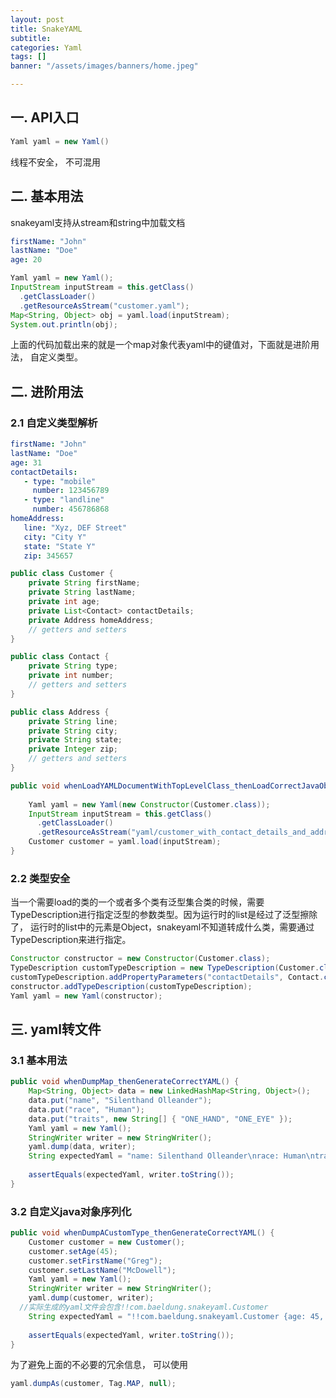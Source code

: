 ```yaml
---
layout: post
title: SnakeYAML
subtitle:
categories: Yaml
tags: []
banner: "/assets/images/banners/home.jpeg"

---
```


## 一. API入口

```java
Yaml yaml = new Yaml()
```

线程不安全， 不可混用



## 二. 基本用法

snakeyaml支持从stream和string中加载文档

```yaml
firstName: "John"
lastName: "Doe"
age: 20
```

```java
Yaml yaml = new Yaml();
InputStream inputStream = this.getClass()
  .getClassLoader()
  .getResourceAsStream("customer.yaml");
Map<String, Object> obj = yaml.load(inputStream);
System.out.println(obj);
```

上面的代码加载出来的就是一个map对象代表yaml中的键值对，下面就是进阶用法， 自定义类型。



## 二. 进阶用法

### 2.1 自定义类型解析

```yaml
firstName: "John"
lastName: "Doe"
age: 31
contactDetails:
   - type: "mobile"
     number: 123456789
   - type: "landline"
     number: 456786868
homeAddress:
   line: "Xyz, DEF Street"
   city: "City Y"
   state: "State Y"
   zip: 345657
```

```java
public class Customer {
    private String firstName;
    private String lastName;
    private int age;
    private List<Contact> contactDetails;
    private Address homeAddress;    
    // getters and setters
}

public class Contact {
    private String type;
    private int number;
    // getters and setters
}

public class Address {
    private String line;
    private String city;
    private String state;
    private Integer zip;
    // getters and setters
}
```

```java
public void whenLoadYAMLDocumentWithTopLevelClass_thenLoadCorrectJavaObjectWithNestedObjects() {
  
    Yaml yaml = new Yaml(new Constructor(Customer.class));
    InputStream inputStream = this.getClass()
      .getClassLoader()
      .getResourceAsStream("yaml/customer_with_contact_details_and_address.yaml");
    Customer customer = yaml.load(inputStream);
}
```

### 2.2 类型安全

当一个需要load的类的一个或者多个类有泛型集合类的时候，需要TypeDescription进行指定泛型的参数类型。因为运行时的list是经过了泛型擦除了， 运行时的list中的元素是Object，snakeyaml不知道转成什么类，需要通过TypeDescription来进行指定。

```java
Constructor constructor = new Constructor(Customer.class);
TypeDescription customTypeDescription = new TypeDescription(Customer.class);
customTypeDescription.addPropertyParameters("contactDetails", Contact.class);
constructor.addTypeDescription(customTypeDescription);
Yaml yaml = new Yaml(constructor);
```

## 三. yaml转文件

### 3.1 基本用法

```java
public void whenDumpMap_thenGenerateCorrectYAML() {
    Map<String, Object> data = new LinkedHashMap<String, Object>();
    data.put("name", "Silenthand Olleander");
    data.put("race", "Human");
    data.put("traits", new String[] { "ONE_HAND", "ONE_EYE" });
    Yaml yaml = new Yaml();
    StringWriter writer = new StringWriter();
    yaml.dump(data, writer);
    String expectedYaml = "name: Silenthand Olleander\nrace: Human\ntraits: [ONE_HAND, ONE_EYE]\n";
 
    assertEquals(expectedYaml, writer.toString());
}
```

### 3.2 自定义java对象序列化

```java
public void whenDumpACustomType_thenGenerateCorrectYAML() {
    Customer customer = new Customer();
    customer.setAge(45);
    customer.setFirstName("Greg");
    customer.setLastName("McDowell");
    Yaml yaml = new Yaml();
    StringWriter writer = new StringWriter();
    yaml.dump(customer, writer);        
  //实际生成的yaml文件会包含!!com.baeldung.snakeyaml.Customer
    String expectedYaml = "!!com.baeldung.snakeyaml.Customer {age: 45, contactDetails: null, firstName: Greg,\n  homeAddress: null, lastName: McDowell}\n";
 
    assertEquals(expectedYaml, writer.toString());
}
```

为了避免上面的不必要的冗余信息， 可以使用

```java
yaml.dumpAs(customer, Tag.MAP, null);
```



